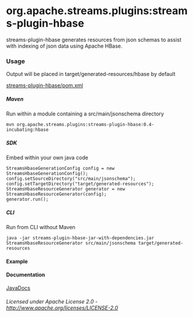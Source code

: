 org.apache.streams.plugins:streams-plugin-hbase
===============================================

streams-plugin-hbase generates resources from json schemas to assist with indexing of json data using Apache HBase.

### Usage

Output will be placed in target/generated-resources/hbase by default

[streams-plugin-hbase/pom.xml](streams-plugin-hbase/pom.xml "streams-plugin-hbase/pom.xml")

##### Maven

Run within a module containing a src/main/jsonschema directory

    mvn org.apache.streams.plugins:streams-plugin-hbase:0.4-incubating:hbase

##### SDK

Embed within your own java code

    StreamsHbaseGenerationConfig config = new StreamsHbaseGenerationConfig();
    config.setSourceDirectory("src/main/jsonschema");
    config.setTargetDirectory("target/generated-resources");
    StreamsHbaseResourceGenerator generator = new StreamsHbaseResourceGenerator(config);
    generator.run();

##### CLI
 
Run from CLI without Maven

    java -jar streams-plugin-hbase-jar-with-dependencies.jar StreamsHbaseResourceGenerator src/main/jsonschema target/generated-resources

#### Example

#### Documentation

[JavaDocs](apidocs/index.html "JavaDocs")

###### Licensed under Apache License 2.0 - http://www.apache.org/licenses/LICENSE-2.0